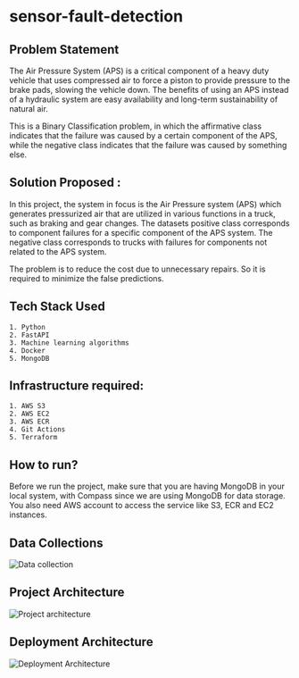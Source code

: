 # sensor-fault-detection
## Problem Statement

The Air Pressure System (APS) is a critical component of a heavy duty vehicle that uses compressed air to
force a piston to provide pressure to the brake pads, slowing the vehicle down. The benefits of using an APS instead of a hydraulic system are easy availability and long-term sustainability of natural air.

This is a Binary Classification problem, in which the affirmative class indicates that the failure was caused by a certain component of the APS, while the negative class indicates that the failure was caused by something else.
## Solution Proposed :
In this project, the system in focus is the Air Pressure system (APS) which generates pressurized air that are utilized in various functions in a truck, such as braking and gear changes. The datasets positive class corresponds to component failures for a specific component of the APS system. The negative class corresponds to trucks with failures for components not related to the APS system.

The problem is to reduce the cost due to unnecessary repairs. So it is required to minimize the false predictions.
## Tech Stack Used
```
1. Python
2. FastAPI
3. Machine learning algorithms
4. Docker
5. MongoDB
```
## Infrastructure required:
```
1. AWS S3
2. AWS EC2
3. AWS ECR
4. Git Actions
5. Terraform
```
## How to run?
Before we run the project, make sure that you are having MongoDB in your local system, with Compass since we are using MongoDB for data storage. You also need AWS account to access the service like S3, ECR and EC2 instances.

## Data Collections
![Data collection](https://user-images.githubusercontent.com/57321948/193536736-5ccff349-d1fb-486e-b920-02ad7974d089.png)

## Project Architecture
![Project architecture](https://user-images.githubusercontent.com/57321948/193536768-ae704adc-32d9-4c6c-b234-79c152f756c5.png)

## Deployment Architecture
![Deployment Architecture](https://user-images.githubusercontent.com/57321948/193536973-4530fe7d-5509-4609-bfd2-cd702fc82423.png)
